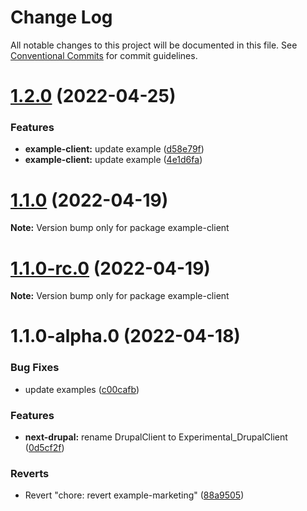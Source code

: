 # Change Log

All notable changes to this project will be documented in this file.
See [Conventional Commits](https://conventionalcommits.org) for commit guidelines.

# [1.2.0](https://github.com/chapter-three/next-drupal/compare/example-client@1.1.0...example-client@1.2.0) (2022-04-25)


### Features

* **example-client:** update example ([d58e79f](https://github.com/chapter-three/next-drupal/commit/d58e79f2b1f778d398e2cd6a4ecf0ea444ba276a))
* **example-client:** update example ([4e1d6fa](https://github.com/chapter-three/next-drupal/commit/4e1d6fa889ea137ae91ef730eab95602a73db862))





# [1.1.0](https://github.com/chapter-three/next-drupal/compare/example-client@1.1.0-rc.0...example-client@1.1.0) (2022-04-19)

**Note:** Version bump only for package example-client





# [1.1.0-rc.0](https://github.com/chapter-three/next-drupal/compare/example-client@1.1.0-alpha.0...example-client@1.1.0-rc.0) (2022-04-19)

**Note:** Version bump only for package example-client





# 1.1.0-alpha.0 (2022-04-18)


### Bug Fixes

* update examples ([c00cafb](https://github.com/chapter-three/next-drupal/commit/c00cafbf3c667265fd6f0478164808664f778433))


### Features

* **next-drupal:** rename DrupalClient to Experimental_DrupalClient ([0d5cf2f](https://github.com/chapter-three/next-drupal/commit/0d5cf2f44b503a2d8e61eee19146fd5b797356ab))


### Reverts

* Revert "chore: revert example-marketing" ([88a9505](https://github.com/chapter-three/next-drupal/commit/88a950508617e3e94a2b6504bb0ea95d7574c3b9))
